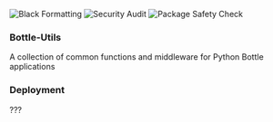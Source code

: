 ![Black Formatting](https://github.com/mellemahp/bottle-utils/actions/workflows/formatter.yml/badge.svg)
![Security Audit](https://github.com/mellemahp/bottle-utils/actions/workflows/security_audit.yml/badge.svg)
![Package Safety Check](https://github.com/mellemahp/bottle-utils/actions/workflows/safety_check.yml/badge.svg)

### Bottle-Utils
A collection of common functions and middleware for Python Bottle applications

### Deployment
???